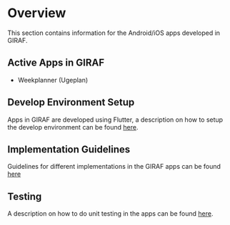 # Overview

This section contains information for the Android/iOS apps developed in GIRAF.

## Active Apps in GIRAF

- Weekplanner (Ugeplan)

## Develop Environment Setup

Apps in GIRAF are developed using Flutter, a description on how to setup the
develop environment can be found [here](development_environment_setup.md). 

## Implementation Guidelines

Guidelines for different implementations in the GIRAF apps can be found [here](./Guidelines/index.md)   

## Testing

A description on how to do unit testing in the apps can be found [here](test.md).